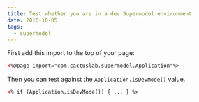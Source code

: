 ```yaml
---
title: Test whether you are in a dev Supermodel environment
date: 2016-10-05
tags:
  - supermodel
---
```


First add this import to the top of your page:

~~~html
<%@page import="com.cactuslab.supermodel.Application"%>
~~~

Then you can test against the `Application.isDevMode()` value.

~~~html
<% if (Application.isDevMode()) { ... } %>
~~~
